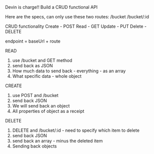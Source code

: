 Devin is charge!!
Build a CRUD functional API

Here are the specs, can only use these two routes:
/bucket
/bucket/:id

CRUD functionality
Create - POST
Read - GET
Update - PUT
Delete - DELETE

endpoint = baseUrl + route

READ
1) use /bucket and GET method
2) send back as JSON
3) How much data to send back - everything - as an array
4) What specific data - whole object

CREATE
1) use POST and /bucket
2) send back JSON
3) We will send back an object
4) All properties of object as a receipt

DELETE
1) DELETE and /bucket/:id - need to specify which item to delete
2) send back JSON
3) send back an array - minus the deleted item
4) Sending back objects



